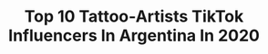 ---
title: Top 10 Tattoo-Artists TikTok Influencers In Argentina In 2020
description: >-
  Find top tattoo-artists TikTok influencers in Argentina in 2020. Most popular hashtags: #greenscreen #chachacha #estupida #arte.
platform: TikTok
profiles:
  - username: "magalibustos"
    fullname: >-
      Magali Bustos
    location: "Argentina"
    followers: 87746
    engagement: 2004
    commentsToLikes: 0.017168
    id: ck8j8z5r9kzzf0j78ppmosnmm
    verified: false
    hashtags: "#tiktokhot, #nombretiktoker, #digitalart, #toonmechallenge"
  - username: "santiagoartemis"
    fullname: >-
      Santiago Artemis
    location: "Argentina"
    followers: 21078
    engagement: 520
    commentsToLikes: 0.026222
    id: cka6mh8rb76e20i78vzn7ltxp
    verified: false
    hashtags: "#reginageorge, #coronavirus, #whitneyhouston"
  - username: "catapugli1"
    fullname: >-
      Cata Puglisi
    location: "Argentina"
    followers: 23380
    engagement: 1907
    commentsToLikes: 0.022409
    id: ck9n4ticx5goz0j78zq66on41
    verified: false
    hashtags: "#flipaclip, #forypupage, #charli, #estupida"
  - username: "matiasbelintende"
    fullname: >-
      Matias Belintende
    location: "Argentina"
    followers: 37568
    engagement: 1526
    commentsToLikes: 0.071176
    id: ckad57d6at1wf0i78x4e8c6ke
    verified: false
    hashtags: "#preguntas, #gato, #naruto, #truco"
  - username: "emiliamernes"
    fullname: >-
      Emilia Mernes
    location: "Argentina"
    followers: 95481
    engagement: 1708
    commentsToLikes: 0.010186
    id: ckaiggb741bot0i78jrdemke1
    verified: true
    hashtags: "#yomequedoencasa, #jlosuperbowlchallenge, #sayso, #bershkastyle"
  - username: "alabama.love"
    fullname: >-
      aLabama.La seño Orne
    location: "Argentina"
    followers: 6842
    engagement: 1075
    commentsToLikes: 0.060077
    id: ckac8r6hefn9o0i78xbb6xhed
    verified: false
    hashtags: "#cigarrete, #9screens, #michaejackson, #soycomotu"
  - username: "sir.pino"
    fullname: >-
      Fabio Romano
    location: "Argentina"
    followers: 41853
    engagement: 580
    commentsToLikes: 0.022889
    id: ck9nq1p4n1lfd0j78x637yk92
    verified: false
    hashtags: "#acuarela, #oreja, #sombreado, #perspectiva"
  - username: "cristianvioli"
    fullname: >-
      Cristian Violi
    location: "Argentina"
    followers: 3232
    engagement: 598
    commentsToLikes: 0.042448
    id: ckach945jyedj0i78d6mi5snd
    verified: false
    hashtags: "#chachacha, #fantasticbeasts, #comedia, #boydance"
  - username: "costaokis"
    fullname: >-
      costaokis
    location: "Argentina"
    followers: 27869
    engagement: 864
    commentsToLikes: 0.019946
    id: cka0uajyutdnb0i78torn2b5s
    verified: false
    hashtags: "#killy, #encerrada, #esmejorpedirperdonquepermiso, #lizy"
  - username: "vicbaccino"
    fullname: >-
      Victoria✨
    location: "Argentina"
    followers: 22571
    engagement: 1939
    commentsToLikes: 0.025885
    id: ck806w0spmgih0j78o4wf477n
    verified: false
    hashtags: "#crayon, #traditionalart, #boys, #dolcegabbana"
---